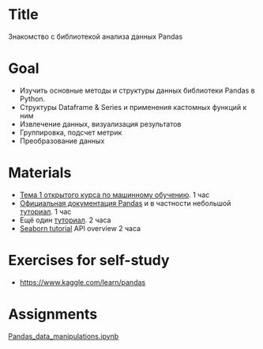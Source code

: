 # Title
Знакомство с библиотекой анализа данных Pandas
# Goal
- Изучить основные методы и структуры данных библиотеки Pandas в Python. 
- Структуры Dataframe & Series и применения кастомных функций к ним  
- Извлечение данных, визуализация результатов  
- Группировка, подсчет метрик  
- Преобразование данных  

# Materials
- [Тема 1 открытого курса по машинному обучению](https://habr.com/ru/company/ods/blog/322626/). 1 час  
- [Официальная документация Pandas](https://pandas.pydata.org/pandas-docs/stable/index.html) и в частности небольшой [туториал](https://pandas.pydata.org/pandas-docs/stable/user_guide/10min.html). 1 час  
- Ещё один [туториал](https://www.freecodecamp.org/news/the-ultimate-guide-to-the-pandas-library-for-data-science-in-python/). 2 часа
- [Seaborn tutorial](https://seaborn.pydata.org/tutorial.html) API overview 2 часа 

# Exercises for self-study
- https://www.kaggle.com/learn/pandas

# Assignments
[Pandas_data_manipulations.ipynb](https://github.com/dr-leto/ml-intro/blob/2021/1_data_manipulations/Pandas_data_manipulations.ipynb)

